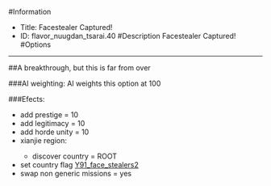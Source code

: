 #Information
 - Title: Facestealer Captured!
 - ID: flavor_nuugdan_tsarai.40
#Description
Facestealer Captured!
#Options

___
##A breakthrough, but this is far from over

###AI weighting:
AI weights this option at 100


###Efects:<ul><li>add prestige = 10</li><li>add legitimacy = 10</li><li>add horde unity = 10</li><li>xianjie region:</li><ul><li>discover country = ROOT</li></ul><li>set country flag [Y91_face_stealers2](../flags/y91_face_stealers2.md)</li><li>swap non generic missions = yes</li></ul>
